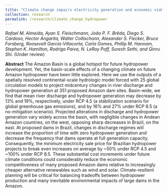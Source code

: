 ```yaml
---
title: "Climate change impairs electricity generation and economic viability of future Amazon hydropower"
collection: research
permalink: /research/climate_change_hydropower
---
```

_Rafael M. Almeida, Ayan S. Fleischmann, João P. F. Brêda, Diego S. Cardoso, Hector Angarita, Walter Collischonn, Alexander S. Flecker, Bruce Forsberg, Roosevelt García-Villacorta, Carla Gomes, Phillip M. Hannam, Stephen K. Hamilton, Rodrigo Paiva, N. LeRoy Poff, Suresh Sethi, and Qinru Shi_. (Under review)

**Abstract**
The Amazon Basin is a global hotspot for future hydropower development. Yet, the basin-scale effects of a changing climate on future Amazon hydropower have been little explored. Here we use the outputs of a spatially resolved continental-scale hydrologic model forced with 25 global circulation models to project midcentury changes in river discharge and hydropower generation at 351 proposed Amazon dam sites.  Basin-wide, we find that mean river discharge and hydropower generation may decrease by 13% and 19%, respectively, under RCP 4.5 (a stabilization scenario for global greenhouse gas emissions), and by 16% and 27% under RCP 8.5 (a no-mitigation scenario). Projected alterations in discharge and hydropower generation vary widely across the basin, with negligible changes in Andean Amazon countries, on the west, opposing sharp decreases in Brazil, on the east. At proposed dams in Brazil, changes in discharge regimes will increase the proportion of time with zero hydropower generation and decrease the frequency that dams operate at full generation capacity. Consequently, the minimum electricity sale price for Brazilian hydropower projects to break even increases on average by ~50% under RCP 4.5 and ~100% under RCP 8.5. These substantial cost increments under future climate conditions could considerably reduce the economic competitiveness of many proposed Amazon dams relative to increasingly cheaper alternative renewables such as wind and solar. Climate-resilient planning will be critical for balancing tradeoffs between hydropower production and many inevitable environmental impacts of large dams in the Amazon.




